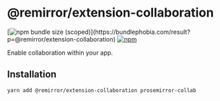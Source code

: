 # @remirror/extension-collaboration

[![npm bundle size (scoped)](https://img.shields.io/bundlephobia/minzip/@remirror/extension-collaboration.svg?)](https://bundlephobia.com/result?p=@remirror/extension-collaboration)
[![npm](https://img.shields.io/npm/dm/@remirror/extension-collaboration.svg?&logo=npm)](https://www.npmjs.com/package/@remirror/extension-collaboration)

Enable collaboration within your app.

## Installation

```bash
yarn add @remirror/extension-collaboration prosemirror-collab
```
